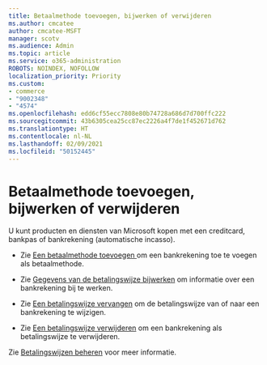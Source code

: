 ```yaml
---
title: Betaalmethode toevoegen, bijwerken of verwijderen
ms.author: cmcatee
author: cmcatee-MSFT
manager: scotv
ms.audience: Admin
ms.topic: article
ms.service: o365-administration
ROBOTS: NOINDEX, NOFOLLOW
localization_priority: Priority
ms.custom:
- commerce
- "9002348"
- "4574"
ms.openlocfilehash: edd6cf55ecc7808e80b74728a686d7d700ffc222
ms.sourcegitcommit: 43b6305cea25cc87ec2226a4f7de1f452671d762
ms.translationtype: HT
ms.contentlocale: nl-NL
ms.lasthandoff: 02/09/2021
ms.locfileid: "50152445"
---
```

# <a name="add-update-or-remove-payment-method"></a>Betaalmethode toevoegen, bijwerken of verwijderen

U kunt producten en diensten van Microsoft kopen met een creditcard, bankpas of bankrekening (automatische incasso).

- Zie [ Een betaalmethode toevoegen ](https://docs.microsoft.com/microsoft-365/commerce/billing-and-payments/manage-payment-methods#add-a-payment-method) om een bankrekening toe te voegen als betaalmethode.

- Zie [Gegevens van de betalingswijze bijwerken](https://docs.microsoft.com/microsoft-365/commerce/billing-and-payments/manage-payment-methods#update-payment-method-details) om informatie over een bankrekening bij te werken.

- Zie [Een betalingswijze vervangen](https://docs.microsoft.com/microsoft-365/commerce/billing-and-payments/manage-payment-methods#replace-a-payment-method) om de betalingswijze van of naar een bankrekening te wijzigen.

- Zie [Een betalingswijze verwijderen](https://docs.microsoft.com/microsoft-365/commerce/billing-and-payments/manage-payment-methods#delete-a-payment-method) om een bankrekening als betalingswijze te verwijderen.

Zie [Betalingswijzen beheren](https://docs.microsoft.com/microsoft-365/commerce/billing-and-payments/manage-payment-methods) voor meer informatie.
